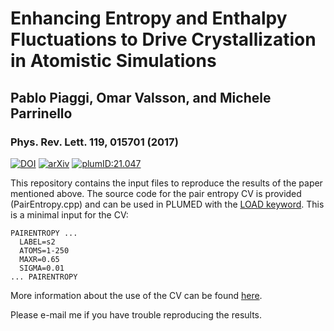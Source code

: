 # Enhancing Entropy and Enthalpy Fluctuations to Drive Crystallization in Atomistic Simulations
## Pablo Piaggi, Omar Valsson, and Michele Parrinello
### Phys. Rev. Lett. 119, 015701 (2017)

[![DOI](http://img.shields.io/badge/DOI-10.1103%2FPhysRevLett.119.015701-blue)](https://doi.org/10.1103/PhysRevLett.119.015701)
[![arXiv](http://img.shields.io/badge/arXiv-1612.03235-B31B1B.svg)](https://arxiv.org/abs/1612.03235)
[![plumID:21.047](https://www.plumed-nest.org/eggs/21/047/badge.svg)](https://www.plumed-nest.org/eggs/21/047/)

This repository contains the input files to reproduce the results of the paper mentioned above. 
The source code for the pair entropy CV is provided (PairEntropy.cpp) and can be used in PLUMED with the [LOAD keyword](https://www.plumed.org/doc-master/user-doc/html/_l_o_a_d.html).
This is a minimal input for the CV:
```
PAIRENTROPY ...
  LABEL=s2
  ATOMS=1-250
  MAXR=0.65
  SIGMA=0.01
... PAIRENTROPY
```

More information about the use of the CV can be found [here](https://sites.google.com/site/pablompiaggi/scripts/pair-entropy-cv).

Please e-mail me if you have trouble reproducing the results.
